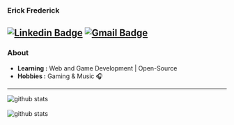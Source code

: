 ### Erick Frederick
[![Linkedin Badge](https://img.shields.io/badge/-Erick_Frederick-blue?style=flat-square&logo=Linkedin&logoColor=white&link=https://www.linkedin.com/in/erick-frederick-c/?locale=en_US)](https://www.linkedin.com/in/erick-frederick-c/) [![Gmail Badge](https://img.shields.io/badge/-contact@erickfrederick.com-c14438?style=flat-square&logo=Gmail&logoColor=white&link=mailto:contact@erickfrederick.com)](mailto:contact@erickfrederick.com)
---------------------------------------------------------------------------------------------------------------------------------------------------------------------------------
### About

-  **Learning :** Web and Game Development | Open-Source
-  **Hobbies :** Gaming & Music :headphones:
---------------------------------------------------------------------------------------------------------------------------------------------------------------------------------

![github stats](https://github-readme-stats.vercel.app/api?username=pepeien&show_icons=true&theme=tokyonight&include_all_commits=true&hide_title=true)
<br></br>
![github stats](https://github-readme-stats.anuraghazra1.vercel.app/api/top-langs/?username=pepeien&layout=compact&show_icons=true&theme=tokyonight&hide_title=true)
